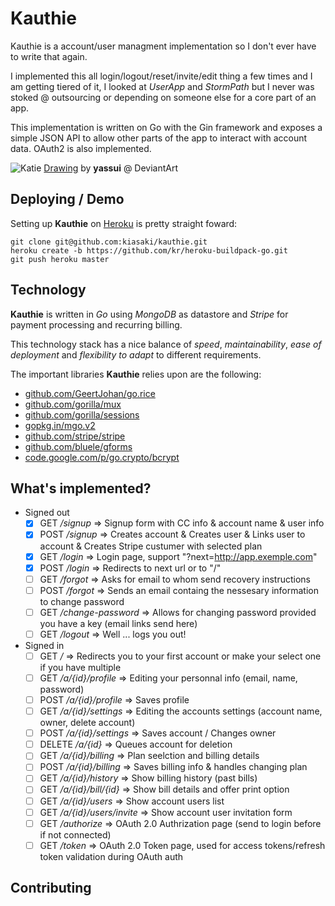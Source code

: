 # Kauthie

Kauthie is a account/user managment implementation so I don't ever have to write that again.

I implemented this all login/logout/reset/invite/edit thing a few times and I am getting tiered of it,
I looked at *UserApp* and *StormPath* but I never was stoked @ outsourcing or depending on someone else
for a core part of an app.

This implementation is written on Go with the Gin framework and exposes a simple JSON API to allow other
parts of the app to interact with account data. OAuth2 is also implemented.

![Katie](https://raw.githubusercontent.com/kiasaki/kauthie/master/images/katie.png)
[Drawing](http://yassui.deviantart.com/art/Katie-301245033) by **yassui** @ DeviantArt

## Deploying / Demo

Setting up **Kauthie** on [Heroku](https://heroku.com/) is pretty straight foward:

```
git clone git@github.com:kiasaki/kauthie.git
heroku create -b https://github.com/kr/heroku-buildpack-go.git
git push heroku master
```

## Technology

**Kauthie** is written in _Go_ using _MongoDB_ as datastore and _Stripe_ for payment processing and 
recurring billing.

This technology stack has a nice balance of _speed_, _maintainability_, _ease of deployment_ and 
_flexibility to adapt_ to different requirements.

The important libraries **Kauthie** relies upon are the following:

- [github.com/GeertJohan/go.rice](http://godoc.org/github.com/GeertJohan/go.rice)
- [github.com/gorilla/mux](http://godoc.org/github.com/gorilla/mux)
- [github.com/gorilla/sessions](http://godoc.org/github.com/gorilla/sessions)
- [gopkg.in/mgo.v2](http://godoc.org/gopkg.in/mgo.v2)
- [github.com/stripe/stripe](http://godoc.org/github.com/stripe/stripe)
- [github.com/bluele/gforms](http://godoc.org/github.com/bluele/gforms)
- [code.google.com/p/go.crypto/bcrypt](http://godoc.org/code.google.com/p/go.crypto/bcrypt)

## What's implemented?

- Signed out
  - [x] GET    _/signup_          => Signup form with CC info & account name & user info
  - [x] POST   _/signup_          => Creates account & Creates user & Links user to account & Creates Stripe custumer with selected plan
  - [x] GET    _/login_           => Login page, support "?next=http://app.exemple.com"
  - [x] POST   _/login_           => Redirects to next url or to "/"
  - [ ] GET    _/forgot_          => Asks for email to whom send recovery instructions
  - [ ] POST   _/forgot_          => Sends an email containg the nessesary information to change password
  - [ ] GET    _/change-password_ => Allows for changing password provided you have a key (email links send here)
  - [ ] GET    _/logout_          => Well ... logs you out!
- Signed in
  - [ ] GET    _/_                    => Redirects you to your first account or make your select one if you have multiple
  - [ ] GET    _/a/{id}/profile_      => Editing your personnal info (email, name, password)
  - [ ] POST   _/a/{id}/profile_      => Saves profile
  - [ ] GET    _/a/{id}/settings_     => Editing the accounts settings (account name, owner, delete account)
  - [ ] POST   _/a/{id}/settings_     => Saves account / Changes owner
  - [ ] DELETE _/a/{id}_              => Queues account for deletion
  - [ ] GET    _/a/{id}/billing_      => Plan seelction and billing details
  - [ ] POST   _/a/{id}/billing_      => Saves billing info & handles changing plan
  - [ ] GET    _/a/{id}/history_      => Show billing history (past bills)
  - [ ] GET    _/a/{id}/bill/{id}_    => Show bill details and offer print option
  - [ ] GET    _/a/{id}/users_        => Show account users list
  - [ ] GET    _/a/{id}/users/invite_ => Show account user invitation form
  - [ ] GET    _/authorize_           => OAuth 2.0 Authrization page (send to login before if not connected)
  - [ ] GET    _/token_               => OAuth 2.0 Token page, used for access tokens/refresh token validation during OAuth auth

## Contributing